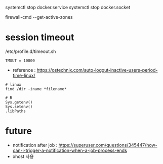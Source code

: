 systemctl stop docker.service
systemctl stop docker.socket

firewall-cmd --get-active-zones


# session timeout
/etc/profile.d/timeout.sh
```
TMOUT = 10800
```
- reference : https://ostechnix.com/auto-logout-inactive-users-period-time-linux/


```
# linux
find /dir -iname *filename*

# R
Sys.getenv()
Sys.setenv()
.libPaths
```

# future 
- notification after job : https://superuser.com/questions/345447/how-can-i-trigger-a-notification-when-a-job-process-ends
- xhost 사용

